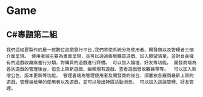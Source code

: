 # Game
## C#專題第二組

`
我們這組要製作的是一款數位遊戲發行平台,我們將使系統分為使用者、開發商以及管理者三個介面呈現。
使用者端主要為畫面呈現，並可以透過帳號購買遊戲、加入願望清單，並對自身擁有的遊戲收藏庫進行分類，對購買的遊戲進行評價。 可以加入論壇、好友等功能。
開發商端為各別遊戲的管理後台，包含上架新遊戲、編輯現有遊戲、查看遊戲營收數據等等。  可以加入新增公告、版本更新等功能。
管理者端為管理使用者及開發商的後台，須審核各廠商最新上架的遊戲，管理被檢舉的使用者以及遊戲，並可以發出特價活動消息。 可以加入談論管理、好友管理。
 `
